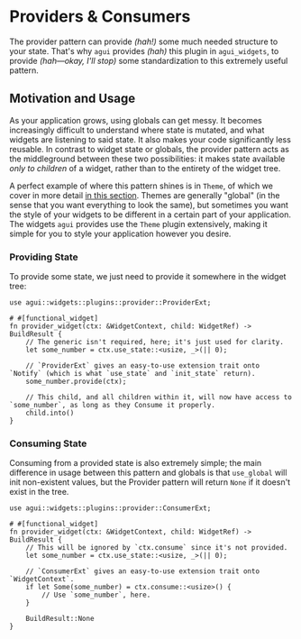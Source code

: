 # Providers & Consumers

The provider pattern can provide *(hah!)* some much needed structure to your state. That's why `agui` provides *(hah)* this plugin in `agui_widgets`, to provide *(hah—okay, I'll stop)* some standardization to this extremely useful pattern.

## Motivation and Usage

As your application grows, using globals can get messy. It becomes increasingly difficult to understand where state is mutated, and what widgets are listening to said state. It also makes your code significantly less reusable. In contrast to widget state or globals, the provider pattern acts as the middleground between these two possibilities: it makes state available *only to children* of a widget, rather than to the entirety of the widget tree.

A perfect example of where this pattern shines is in `Theme`, of which we cover in more detail [in this section](../reference/globals/themes.html). Themes are generally "global" (in the sense that you want everything to look the same), but sometimes you want the style of your widgets to be different in a certain part of your application. The widgets `agui` provides use the `Theme` plugin extensively, making it simple for you to style your application however you desire.

### Providing State

To provide some state, we just need to provide it somewhere in the widget tree:

```rust,noplaypen
use agui::widgets::plugins::provider::ProviderExt;

# #[functional_widget]
fn provider_widget(ctx: &WidgetContext, child: WidgetRef) -> BuildResult {
    // The generic isn't required, here; it's just used for clarity.
    let some_number = ctx.use_state::<usize, _>(|| 0);

    // `ProviderExt` gives an easy-to-use extension trait onto `Notify` (which is what `use_state` and `init_state` return).
    some_number.provide(ctx);

    // This child, and all children within it, will now have access to `some_number`, as long as they Consume it properly.
    child.into()
}
```

### Consuming State

Consuming from a provided state is also extremely simple; the main difference in usage between this pattern and globals is that `use_global` will init non-existent values, but the Provider pattern will return `None` if it doesn't exist in the tree.

```rust,noplaypen
use agui::widgets::plugins::provider::ConsumerExt;

# #[functional_widget]
fn provider_widget(ctx: &WidgetContext, child: WidgetRef) -> BuildResult {
    // This will be ignored by `ctx.consume` since it's not provided.
    let some_number = ctx.use_state::<usize, _>(|| 0);

    // `ConsumerExt` gives an easy-to-use extension trait onto `WidgetContext`.
    if let Some(some_number) = ctx.consume::<usize>() {
        // Use `some_number`, here.
    }

    BuildResult::None
}
```